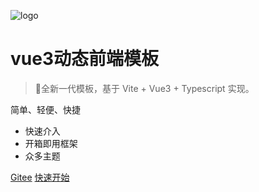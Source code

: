 <!-- _coverpage.md -->
![logo](https://docsify.js.org/_media/icon.svg)

# vue3动态前端模板

> 💪全新一代模板，基于 Vite + Vue3 + Typescript 实现。

 简单、轻便、快捷
- 快速介入
- 开箱即用框架
- 众多主题


[Gitee](http://172.16.180.230/full-dynamic-ftl/full-dynamic-vue)
[快速开始](README.md)
